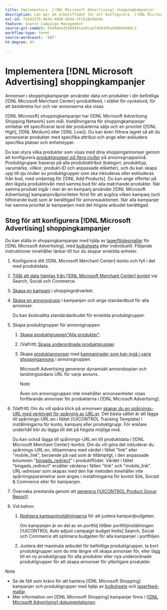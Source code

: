 ```yaml
---
title: Implementera  [!DNL Microsoft Advertising] shoppingkampanjer
description: Läs mer om arbetsflödet för att konfigurera  [!DNL Microsoft Advertising] shoppingkampanjer.
exl-id: fd10237b-864d-4808-8644-3fcb18edebde
feature: Search Campaign Management
source-git-commit: d5d4dee4356d941ea9cae74b9385add00e0480c3
workflow-type: tm+mt
source-wordcount: '587'
ht-degree: 0%

---
```


# Implementera [!DNL Microsoft Advertising] shoppingkampanjer

Annonser i shoppingkampanjer använder data om produkter i din befintliga [!DNL Microsoft Merchant Center]-produktfeed, i stället för nyckelord, för att bestämma hur och var annonserna ska visas.

[!DNL Microsoft] shoppingkampanjer har [!DNL Microsoft Advertising Shopping Network] som mål. Inställningarna för shoppingkampanjer omfattar ett specificerat land där produkterna säljs och en prioritet ([!DNL High], [!DNL Medium] eller [!DNL Low]). Du kan även filtrera lagret så att du annonserar produkter med specifika attribut och ange eller exkludera specifika platser och enhetstyper.

Du kan styra vilka produkter som visas med dina shoppingannonser genom att konfigurera *[produktgrupper på flera nivåer](/help/search-social-commerce/campaign-management/campaigns/product-group-about.md)* på annonsgruppsnivå. Produktgrupper baseras på alla produktattribut (kategori, produkttyp, varumärke, villkor, produkt-ID och anpassade etiketter), och du kan skapa upp till sju nivåer av produktgrupper som ska inkluderas eller exkluderas från bud, med undantag för [!DNL Add Products]. Du kan ange offerter på den lägsta produktnivån med samma bud för alla matchande produkter. När samma produkt ingår i mer än en kampanj använder [!DNL Microsoft Advertising] kampanjnivåprioriteten först för att avgöra vilken kampanj (och tillhörande bud) som är berättigad för annonsauktionen. När alla kampanjer har samma prioritet är kampanjen med det högsta anbudet berättigad.

## Steg för att konfigurera [!DNL Microsoft Advertising] shoppingkampanjer

Du kan ställa in shoppingkampanjer med hjälp av [lagerflödesmallar](/help/search-social-commerce/campaign-management/inventory-feeds/inventory-feeds-about.md) för [!DNL Microsoft Advertising], med [bulksheets](/help/search-social-commerce/campaign-management/bulksheets/bulksheet-about.md) eller individuellt. Följande instruktioner innehåller länkar till hur du skapar enskilda enheter.

1. Konfigurera ditt [!DNL Microsoft Merchant Center]-konto och fyll i det med produktdata.

1. [Tillåt att data hämtas från  [!DNL Microsoft Merchant Center] kontot](/help/search-social-commerce/campaign-management/accounts/merchant-account-manage.md) via Search, Social och Commerce.

1. [Skapa en kampanj](/help/search-social-commerce/campaign-management/campaigns/campaign-manage.md) i shoppingnätverket.

1. [Skapa en annonsgrupp](/help/search-social-commerce/campaign-management/campaigns/ad-group-manage.md) i kampanjen och ange standardbud för alla annonser.

   Du kan åsidosätta standardanbudet för enskilda produktgrupper.

1. Skapa produktgrupper för annonsgruppen:

   1. [Skapa produktgruppen&quot;Alla produkter&quot;](/help/search-social-commerce/campaign-management/campaigns/product-group-manage.md).

   1. (Valfritt) [Skapa underordnade produktgrupper](/help/search-social-commerce/campaign-management/campaigns/product-group-manage.md).

   1. Skapa [produktannonser](/help/search-social-commerce/campaign-management/campaigns/ad-manage.md) med [kampanjrader som kan ingå i varje shoppingannons](/help/search-social-commerce/campaign-management/campaigns/product-group-settings-microsoft.md) i annonsgruppen.

      Microsoft Advertising genererar dynamiskt annonskopian och landningssidans URL för varje annons.

      >[!NOTE]
      >
      >Även om annonsgruppen inte innehåller annonsenheter visas fortfarande annonser för produkterna i [!DNL Microsoft Advertising].

1. (Valfritt) Om du vill spåra klick på annonsen [skapar du en spårnings-URL med verktyget för spårning av URL:er](/help/search-social-commerce/tools/click-tracking-url-generate.md). Det bästa sättet är att lägga till spårnings-URL:en i fältet [!UICONTROL Tracking Template] i inställningarna för konto, kampanj eller produktgrupp. För enklare underhåll bör du lägga till det på högsta möjliga nivå.

   Du kan också lägga till spårnings-URL:en till produktdata i [!DNL Microsoft Merchant Center]-kontot. Om du vill göra det inkluderar du spårnings-URL:en, tillsammans med värdet i fältet &quot;link&quot; eller &quot;mobile_link&quot;, beroende på vad som är tillämpligt, i den anpassade kolumnen &quot;[bingads_redirect](https://help.ads.microsoft.com/#apex/3/en/51084)&quot; i produktflödet. Värdet i fältet &quot;bingads_redirect&quot; ersätter värdena i fälten &quot;link&quot; och &quot;mobile_link&quot;. URL-adresser som skapas med den här metoden innehåller inte spårningsparametrar som anges i inställningarna för kontot Sök, Socialt &amp; Commerce eller för kampanjen.

1. Övervaka prestanda genom att [generera [!UICONTROL Product Group Report]](/help/search-social-commerce/reports/management/basic-advanced/basic-advanced-report-generate.md).

1. Vid behov:

   1. [Redigera kampanjinställningarna](/help/search-social-commerce/campaign-management/campaigns/campaign-manage.md) för att justera kampanjbudgeten.

      Om kampanjen är en del av en portfölj tillåter portföljinställningen [!UICONTROL Auto adjust campaign budget limits] Search, Social och Commerce att optimera budgeten för alla kampanjer i portföljen.

   1. Justera det maximala anbudet för befintliga produktgrupper, ta bort produktgrupper som du inte längre vill skapa annonser för, eller lägg till en ny produktgrupp för alla produkter eller nya underordnade produktgrupper för att skapa annonser för ytterligare produkter.

>[!NOTE]
>
>* Se de fält som krävs för att hantera [!DNL Microsoft Shopping] kampanjer och produktgrupper med hjälp av [bulksheets](/help/search-social-commerce/campaign-management/bulksheets/bulksheet-data-formats/bulksheet-data-microsoft.md) och [lagerfeed-mallar](/help/search-social-commerce/campaign-management/inventory-feeds/ad-templates/template-microsoft-shopping.md).
>* Mer information om [!DNL Microsoft Shopping] kampanjer finns i [[!DNL Microsoft Advertising] dokumentationen](https://help.ads.microsoft.com/#apex/3/en/50903).
